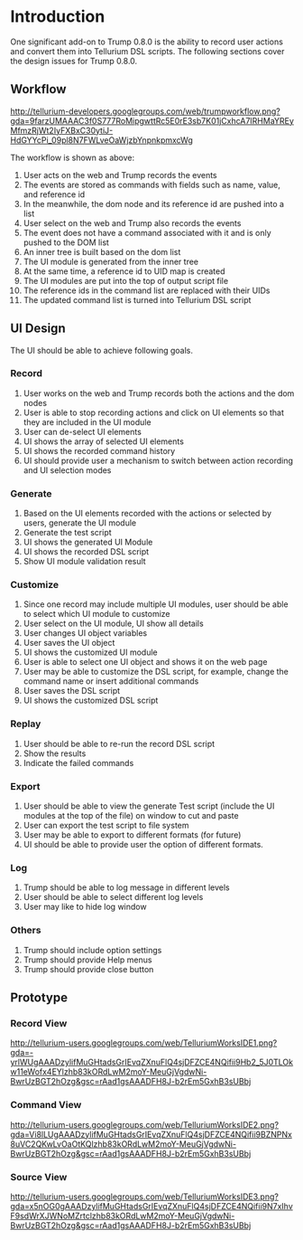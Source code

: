 

# Introduction #

One significant add-on to Trump 0.8.0 is the ability to record user actions and convert them into Tellurium DSL scripts. The following sections cover the design issues for Trump 0.8.0.

## Workflow ##

http://tellurium-developers.googlegroups.com/web/trumpworkflow.png?gda=9farzUMAAAC3f0S777RoMipgwttRc5E0rE3sb7K01jCxhcA7IRHMaYREyMfmzRjWt2IyFXBxC30ytiJ-HdGYYcPi_09pl8N7FWLveOaWjzbYnpnkpmxcWg

The workflow is shown as above:
  1. User acts on the web and Trump records the events
  1. The events are stored as commands with fields such as name, value, and reference id
  1. In the meanwhile, the dom node and its reference id are pushed into a list
  1. User select on the web and Trump also records the events
  1. The event does not have a command associated with it and is only pushed to the DOM list
  1. An inner tree is built based on the dom list
  1. The UI module is generated from the inner tree
  1. At the same time, a reference id to UID map is created
  1. The UI modules are put into the top of output script file
  1. The reference ids in the command list are replaced with their UIDs
  1. The updated command list is turned into Tellurium DSL script

## UI Design ##

The UI should be able to achieve following goals.

### Record ###
  1. User works on the web and Trump records both the actions and the dom nodes
  1. User is able to stop recording actions and click on UI elements so that they are included in the UI module
  1. User can de-select UI elements
  1. UI shows the array of selected UI elements
  1. UI shows the recorded command history
  1. UI should provide user a mechanism to switch between action recording and UI selection modes

### Generate ###
  1. Based on the UI elements recorded with the actions or selected by users, generate the UI module
  1. Generate the test script
  1. UI shows the generated UI Module
  1. UI shows the recorded DSL script
  1. Show UI module validation result

### Customize ###
  1. Since one record may include multiple UI modules, user should be able to select which UI module to customize
  1. User select on the UI module, UI show all details
  1. User changes UI object variables
  1. User saves the UI object
  1. UI shows the customized UI module
  1. User is able to select one UI object and shows it on the web page
  1. User may be able to customize the DSL script, for example, change the command name or insert additional commands
  1. User saves the DSL script
  1. UI shows the customized DSL script

### Replay ###
  1. User should be able to re-run the record DSL script
  1. Show the results
  1. Indicate the failed commands

### Export ###
  1. User should be able to view the generate Test script (include the UI modules at the top of the file) on window to cut and paste
  1. User can export the test script to file system
  1. User may be able to export to different formats (for future)
  1. UI should be able to provide user the option of different formats.

### Log ###
  1. Trump should be able to log message in different levels
  1. User should be able to select different log levels
  1. User may like to hide log window

### Others ###
  1. Trump should include option settings
  1. Trump should provide Help menus
  1. Trump should provide close button

## Prototype ##

### Record View ###

http://tellurium-users.googlegroups.com/web/TelluriumWorksIDE1.png?gda=-yrlWUgAAADzylifMuGHtadsGrIEvqZXnuFlQ4sjDFZCE4NQifii9Hb2_5J0TLOkw11eWofx4EYlzhb83kORdLwM2moY-MeuGjVgdwNi-BwrUzBGT2hOzg&gsc=rAad1gsAAADFH8J-b2rEm5GxhB3sUBbj

### Command View ###

http://tellurium-users.googlegroups.com/web/TelluriumWorksIDE2.png?gda=Vi8lLUgAAADzylifMuGHtadsGrIEvqZXnuFlQ4sjDFZCE4NQifii9BZNPNx8uVC2QKwLvOaOtKQlzhb83kORdLwM2moY-MeuGjVgdwNi-BwrUzBGT2hOzg&gsc=rAad1gsAAADFH8J-b2rEm5GxhB3sUBbj

### Source View ###

http://tellurium-users.googlegroups.com/web/TelluriumWorksIDE3.png?gda=x5nOG0gAAADzylifMuGHtadsGrIEvqZXnuFlQ4sjDFZCE4NQifii9N7xIhvF9sdWrXJWNoMZrtclzhb83kORdLwM2moY-MeuGjVgdwNi-BwrUzBGT2hOzg&gsc=rAad1gsAAADFH8J-b2rEm5GxhB3sUBbj